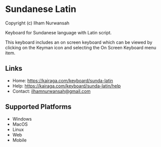 Sundanese Latin
=====================
Copyright (c) Ilham Nurwansah

Keyboard for Sundanese language with Latin script.

This keyboard includes an on screen keyboard which can be viewed by clicking on the Keyman icon and selecting the On Screen Keyboard menu item.

Links
-----
* Home: https://kairaga.com/keyboard/sunda-latin
* Help: https://kairaga.com/keyboard/sunda-latin/help
* Contact: ilhamnurwansah@gmail.com

Supported Platforms
-------------------
 * Windows
 * MacOS
 * Linux
 * Web
 * Mobile
 
